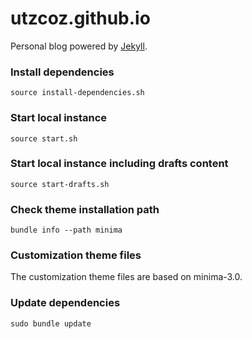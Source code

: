 # utzcoz.github.io

 Personal blog powered by [Jekyll](https://jekyllrb.com/).

### Install dependencies

```shell
source install-dependencies.sh
```
 
### Start local instance

```shell
source start.sh
```

### Start local instance including drafts content

```shell
source start-drafts.sh
```

### Check theme installation path


```shell
bundle info --path minima
```

### Customization theme files

The customization theme files are based on minima-3.0.

### Update dependencies

```shell
sudo bundle update
```

